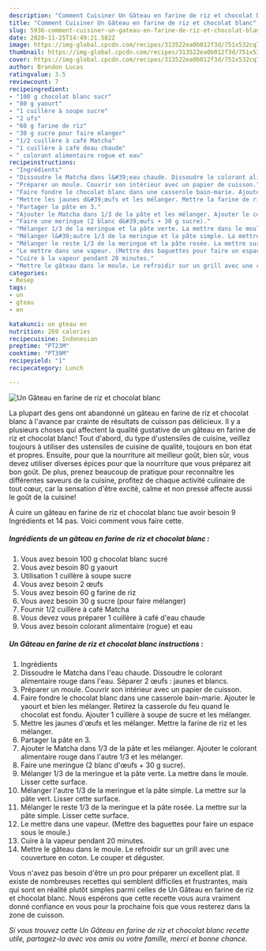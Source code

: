 ```yaml
---
description: "Comment Cuisiner Un Gâteau en farine de riz et chocolat blanc"
title: "Comment Cuisiner Un Gâteau en farine de riz et chocolat blanc"
slug: 5936-comment-cuisiner-un-gateau-en-farine-de-riz-et-chocolat-blanc
date: 2020-11-25T14:49:21.582Z
image: https://img-global.cpcdn.com/recipes/313522ea0b012f3d/751x532cq70/un-gateau-en-farine-de-riz-et-chocolat-blanc-photo-principale-de-la-recette.jpg
thumbnail: https://img-global.cpcdn.com/recipes/313522ea0b012f3d/751x532cq70/un-gateau-en-farine-de-riz-et-chocolat-blanc-photo-principale-de-la-recette.jpg
cover: https://img-global.cpcdn.com/recipes/313522ea0b012f3d/751x532cq70/un-gateau-en-farine-de-riz-et-chocolat-blanc-photo-principale-de-la-recette.jpg
author: Brandon Lucas
ratingvalue: 3.5
reviewcount: 7
recipeingredient:
- "100 g chocolat blanc sucr"
- "80 g yaourt"
- "1 cuillère à soupe sucre"
- "2 ufs"
- "60 g farine de riz"
- "30 g sucre pour faire mlanger"
- "1/2 cuillère à café Matcha"
- "1 cuillère à café deau chaude"
- " colorant alimentaire rogue et eau"
recipeinstructions:
- "Ingrédients"
- "Dissoudre le Matcha dans l&#39;eau chaude. Dissoudre le colorant alimentaire rouge dans l&#39;eau. Séparer 2 œufs : jaunes et blancs."
- "Préparer un moule. Couvrir son intérieur avec un papier de cuisson."
- "Faire fondre le chocolat blanc dans une casserole bain-marie. Ajouter le yaourt et bien les mélanger. Retirez la casserole du feu quand le chocolat est fondu. Ajouter 1 cuillère à soupe de sucre et les mélanger."
- "Mettre les jaunes d&#39;œufs et les mélanger. Mettre la farine de riz et les mélanger."
- "Partager la pâte en 3."
- "Ajouter le Matcha dans 1/3 de la pâte et les mélanger. Ajouter le colorant alimentaire rouge dans l&#39;autre 1/3 et les mélanger."
- "Faire une meringue (2 blanc d&#39;œufs + 30 g sucre)."
- "Mélanger 1/3 de la meringue et la pâte verte. La mettre dans le moule. Lisser cette surface."
- "Mélanger l&#39;autre 1/3 de la meringue et la pâte simple. La mettre sur la pâte vert. Lisser cette surface."
- "Mélanger le reste 1/3 de la meringue et la pâte rosée. La mettre sur la pâte simple. Lisser cette surface."
- "Le mettre dans une vapeur. (Mettre des baguettes pour faire un espace sous le moule.)"
- "Cuire à la vapeur pendant 20 minutes."
- "Mettre le gâteau dans le moule. Le refroidir sur un grill avec une couverture en coton. Le couper et déguster."
categories:
- Resep
tags:
- un
- gteau
- en

katakunci: un gteau en 
nutrition: 269 calories
recipecuisine: Indonesian
preptime: "PT23M"
cooktime: "PT39M"
recipeyield: "1"
recipecategory: Lunch

---
```



![Un Gâteau en farine de riz et chocolat blanc](https://img-global.cpcdn.com/recipes/313522ea0b012f3d/751x532cq70/un-gateau-en-farine-de-riz-et-chocolat-blanc-photo-principale-de-la-recette.jpg)

La plupart des gens ont abandonné un gâteau en farine de riz et chocolat blanc à l'avance par crainte de résultats de cuisson pas délicieux. Il y a plusieurs choses qui affectent la qualité gustative de un gâteau en farine de riz et chocolat blanc! Tout d'abord, du type d'ustensiles de cuisine, veillez toujours à utiliser des ustensiles de cuisine de qualité, toujours en bon état et propres. Ensuite, pour que la nourriture ait meilleur goût, bien sûr, vous devez utiliser diverses épices pour que la nourriture que vous préparez ait bon goût. De plus, prenez beaucoup de pratique pour reconnaître les différentes saveurs de la cuisine, profitez de chaque activité culinaire de tout cœur, car la sensation d'être excité, calme et non pressé affecte aussi le goût de la cuisine!

<!--inarticleads1-->

À cuire un gâteau en farine de riz et chocolat blanc tue avoir besoin 9 Ingrédients et 14 pas. Voici comment vous faire cette.

##### Ingrédients de un gâteau en farine de riz et chocolat blanc :

1. Vous avez besoin 100 g chocolat blanc sucré
1. Vous avez besoin 80 g yaourt
1. Utilisation 1 cuillère à soupe sucre
1. Vous avez besoin 2 œufs
1. Vous avez besoin 60 g farine de riz
1. Vous avez besoin 30 g sucre (pour faire mélanger)
1. Fournir 1/2 cuillère à café Matcha
1. Vous devez vous préparer 1 cuillère à café d&#39;eau chaude
1. Vous avez besoin  colorant alimentaire (rogue) et eau




<!--inarticleads2-->

##### Un Gâteau en farine de riz et chocolat blanc instructions :

1. Ingrédients
1. Dissoudre le Matcha dans l&#39;eau chaude. Dissoudre le colorant alimentaire rouge dans l&#39;eau. Séparer 2 œufs : jaunes et blancs.
1. Préparer un moule. Couvrir son intérieur avec un papier de cuisson.
1. Faire fondre le chocolat blanc dans une casserole bain-marie. Ajouter le yaourt et bien les mélanger. Retirez la casserole du feu quand le chocolat est fondu. Ajouter 1 cuillère à soupe de sucre et les mélanger.
1. Mettre les jaunes d&#39;œufs et les mélanger. Mettre la farine de riz et les mélanger.
1. Partager la pâte en 3.
1. Ajouter le Matcha dans 1/3 de la pâte et les mélanger. Ajouter le colorant alimentaire rouge dans l&#39;autre 1/3 et les mélanger.
1. Faire une meringue (2 blanc d&#39;œufs + 30 g sucre).
1. Mélanger 1/3 de la meringue et la pâte verte. La mettre dans le moule. Lisser cette surface.
1. Mélanger l&#39;autre 1/3 de la meringue et la pâte simple. La mettre sur la pâte vert. Lisser cette surface.
1. Mélanger le reste 1/3 de la meringue et la pâte rosée. La mettre sur la pâte simple. Lisser cette surface.
1. Le mettre dans une vapeur. (Mettre des baguettes pour faire un espace sous le moule.)
1. Cuire à la vapeur pendant 20 minutes.
1. Mettre le gâteau dans le moule. Le refroidir sur un grill avec une couverture en coton. Le couper et déguster.




<!--inarticleads1-->

<p>
Vous n'avez pas besoin d'être un pro pour préparer un excellent plat. Il existe de nombreuses recettes qui semblent difficiles et frustrantes, mais qui sont en réalité plutôt simples parmi celles de Un Gâteau en farine de riz et chocolat blanc. Nous espérons que cette recette vous aura vraiment donné confiance en vous pour la prochaine fois que vous resterez dans la zone de cuisson.
</p>

<p>
<i>Si vous trouvez cette Un Gâteau en farine de riz et chocolat blanc recette utile, partagez-la avec vos amis ou votre famille, merci et bonne chance.</i>
</p>
